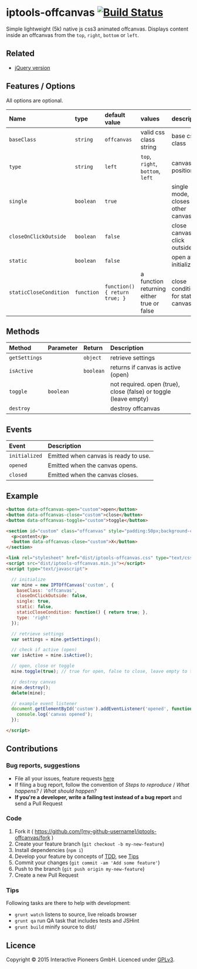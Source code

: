 # iptools-offcanvas [![Build Status](https://api.travis-ci.org/interactive-pioneers/iptools-offcanvas.svg)](https://travis-ci.org/interactive-pioneers/iptools-offcanvas)

Simple lightweight (5k) native js css3 animated offcanvas.
Displays content inside an offcanvas from the `top`, `right`, `bottom` or `left`.

## Related

- [jQuery version](https://github.com/interactive-pioneers/iptools-jquery-offcanvas)

## Features / Options

All options are optional.

Name                   | type       | default value                 | values                                     | description
:----------------------|:-----------|:------------------------------|:-------------------------------------------|:-----------------------------------
`baseClass`            | `string`   | `offcanvas`                   | valid css class string                     | base css class
`type`                 | `string`   | `left`                        | `top`, `right`, `bottom`, `left`           | canvas position
`single`               | `boolean`  | `true`                        |                                            | single mode, closes all other canvases
`closeOnClickOutside`  | `boolean`  | `false`                       |                                            | close canvas on click outside
`static`               | `boolean`  | `false`                       |                                            | open after initialization
`staticCloseCondition` | `function` | `function() { return true; }` | a function returning either true or false  | close condition for static canvas

## Methods

Method        | Parameter | Return    | Description
:-------------|:----------|:----------|:-----------
`getSettings` |           | `object`  | retrieve settings
`isActive`    |           | `boolean` | returns if canvas is active (open)
`toggle`      | `boolean` |           | not required. open (true), close (false) or toggle (leave empty)
`destroy`     |           |           | destroy offcanvas

## Events

Event         | Description
:-------------|:-----------
`initialized` | Emitted when canvas is ready to use.
`opened`      | Emitted when the canvas opens.
`closed`      | Emitted when the canvas closes.

## Example

```html
<button data-offcanvas-open="custom">open</button>
<button data-offcanvas-close="custom">close</button>
<button data-offcanvas-toggle="custom">toggle</button>

<section id="custom" class="offcanvas" style="padding:50px;background-color:rgba(0,0,0,0.5);">
  <p>content</p>
  <button data-offcanvas-close="custom">X</button>
</section>

<link rel="stylesheet" href="dist/iptools-offcanvas.css" type="text/css">
<script src="dist/iptools-offcanvas.min.js"></script>
<script type="text/javascript">

  // initialize
  var mine = new IPTOffCanvas('custom', {
    baseClass: 'offcanvas',
    closeOnClickOutside: false,
    single: true,
    static: false,
    staticCloseCondition: function() { return true; },
    type: 'right'
  });

  // retrieve settings
  var settings = mine.getSettings();

  // check if active (open)
  var isActive = mine.isActive();

  // open, close or toggle
  mine.toggle(true); // true for open, false to close, leave empty to toggle

  // destroy canvas
  mine.destroy();
  delete(mine);

  // example event listener
  document.getElementById('custom').addEventListener('opened', function() {
    console.log('canvas opened');
  });

</script>
```

## Contributions

### Bug reports, suggestions

- File all your issues, feature requests [here](https://github.com/interactive-pioneers/iptools-offcanvas/issues)
- If filing a bug report, follow the convention of _Steps to reproduce_ / _What happens?_ / _What should happen?_
- __If you're a developer, write a failing test instead of a bug report__ and send a Pull Request

### Code

1. Fork it ( https://github.com/[my-github-username]/iptools-offcanvas/fork )
2. Create your feature branch (`git checkout -b my-new-feature`)
3. Install dependencies (`npm i`)
4. Develop your feature by concepts of [TDD](http://en.wikipedia.org/wiki/Test-driven_development), see [Tips](#tips)
5. Commit your changes (`git commit -am 'Add some feature'`)
6. Push to the branch (`git push origin my-new-feature`)
7. Create a new Pull Request

### Tips

Following tasks are there to help with development:

- `grunt watch` listens to source, live reloads browser
- `grunt qa` run QA task that includes tests and JSHint
- `grunt build` minify source to dist/

## Licence

Copyright © 2015 Interactive Pioneers GmbH. Licenced under [GPLv3](LICENSE).
